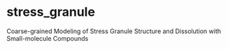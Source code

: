 # stress_granule
Coarse-grained Modeling of Stress Granule Structure and Dissolution with Small-molecule Compounds 
